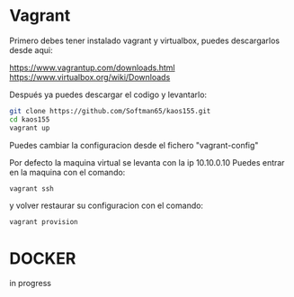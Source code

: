 # Vagrant

Primero debes tener instalado vagrant y virtualbox, puedes descargarlos desde aqui:

https://www.vagrantup.com/downloads.html
https://www.virtualbox.org/wiki/Downloads


Después ya puedes descargar el codigo y levantarlo:

```sh
git clone https://github.com/Softman65/kaos155.git
cd kaos155
vagrant up
```

Puedes cambiar la configuracion desde el fichero "vagrant-config"

Por defecto la maquina virtual se levanta con la ip 10.10.0.10
Puedes entrar en la maquina con el comando:
```sh
vagrant ssh
```
y volver restaurar su configuracion con el comando:

```sh
vagrant provision
```


# DOCKER
in progress
